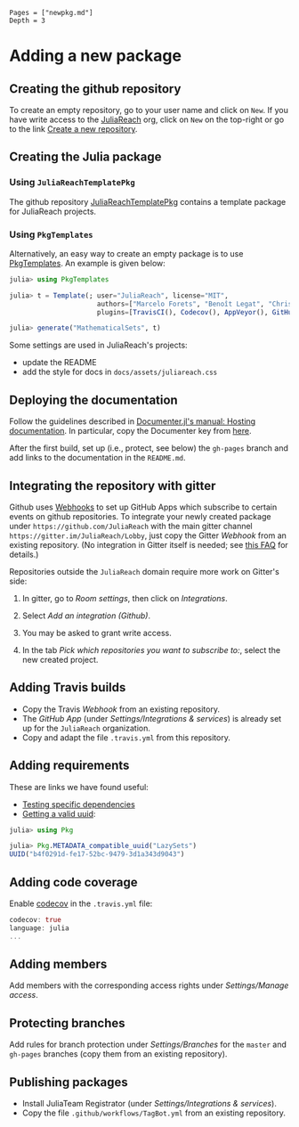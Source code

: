 ```@contents
Pages = ["newpkg.md"]
Depth = 3
```

# Adding a new package

## Creating the github repository

To create an empty repository, go to your user name and click on `New`. If you have write access to the [JuliaReach](http://juliareach.org) org, click on `New` on the top-right or go to the link [Create a new repository](https://github.com/organizations/JuliaReach/repositories/new).

## Creating the Julia package 

### Using `JuliaReachTemplatePkg`

The github repository [JuliaReachTemplatePkg](https://github.com/JuliaReach/JuliaReachTemplatePkg)
contains a template package for JuliaReach projects.

### Using `PkgTemplates`

Alternatively, an easy way to create an empty package is to use
[PkgTemplates](https://github.com/invenia/PkgTemplates.jl).
An example is given below:

```julia
julia> using PkgTemplates

julia> t = Template(; user="JuliaReach", license="MIT",
                      authors=["Marcelo Forets", "Benoît Legat", "Christian Schilling"],
                      plugins=[TravisCI(), Codecov(), AppVeyor(), GitHubPages()])

julia> generate("MathematicalSets", t)
```

Some settings are used in JuliaReach's projects: 

- update the README
- add the style for docs in `docs/assets/juliareach.css`

## Deploying the documentation

Follow the guidelines described in
[Documenter.jl's manual: Hosting documentation](https://juliadocs.github.io/Documenter.jl/stable/man/hosting/).
In particular, copy the Documenter key from
[here](https://juliadocs.github.io/Documenter.jl/stable/man/hosting/).

After the first build, set up (i.e., protect, see below) the `gh-pages` branch
and add links to the documentation in the `README.md`.

## Integrating the repository with gitter

Github uses [Webhooks](https://developer.github.com/webhooks/) to set up GitHub
Apps which subscribe to certain events on github repositories.
To integrate your newly created package under `https://github.com/JuliaReach`
with the main gitter channel `https://gitter.im/JuliaReach/Lobby`, just copy the
Gitter *Webhook* from an existing repository.
(No integration in Gitter itself is needed; see
[this FAQ](https://gitlab.com/gitlab-org/gitter/webapp/blob/develop/docs/faq.md#what-happens-if-i-rename-something-on-github-org-repo) for details.)

Repositories outside the `JuliaReach` domain require more work on Gitter's side:

1. In gitter, go to *Room settings*, then click on *Integrations*.

2. Select *Add an integration (Github)*.

3. You may be asked to grant write access.

4. In the tab *Pick which repositories you want to subscribe to:*, select the
new created project.

## Adding Travis builds

- Copy the Travis *Webhook* from an existing repository.
- The *GitHub App* (under *Settings/Integrations & services*) is already set up
for the `JuliaReach` organization.
- Copy and adapt the file `.travis.yml` from this repository.

## Adding requirements

These are links we have found useful:

- [Testing specific dependencies](https://julialang.github.io/Pkg.jl/dev/creating-packages/#Test-specific-dependencies-1)
- [Getting a valid uuid](https://discourse.julialang.org/t/pkg-api-for-getting-uuid-of-another-package/15061/2):

```julia
julia> using Pkg

julia> Pkg.METADATA_compatible_uuid("LazySets")
UUID("b4f0291d-fe17-52bc-9479-3d1a343d9043")
```

## Adding code coverage

Enable [codecov](https://codecov.io/) in the `.travis.yml` file:

```julia
codecov: true
language: julia
...
```

## Adding members

Add members with the corresponding access rights under *Settings/Manage access*.

## Protecting branches

Add rules for branch protection under *Settings/Branches* for the `master` and
`gh-pages` branches (copy them from an existing repository).

## Publishing packages

- Install JuliaTeam Registrator (under *Settings/Integrations & services*).
- Copy the file `.github/workflows/TagBot.yml` from an existing repository.
